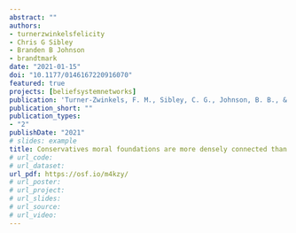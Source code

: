 ```yaml
---
abstract: ""
authors:
- turnerzwinkelsfelicity
- Chris G Sibley
- Branden B Johnson
- brandtmark
date: "2021-01-15"
doi: "10.1177/0146167220916070"
featured: true
projects: [beliefsystemnetworks]
publication: 'Turner-Zwinkels, F. M., Sibley, C. G., Johnson, B. B., & Brandt, M. J. (in press). Conservatives moral foundations are more densely connected than liberals’ moral foundations. *Personality and Social Psychology Bulletin*.'
publication_short: ""
publication_types:
- "2"
publishDate: "2021"
# slides: example
title: Conservatives moral foundations are more densely connected than liberals’ moral foundations
# url_code:
# url_dataset:
url_pdf: https://osf.io/m4kzy/
# url_poster:
# url_project:
# url_slides:
# url_source:
# url_video:
---
```

